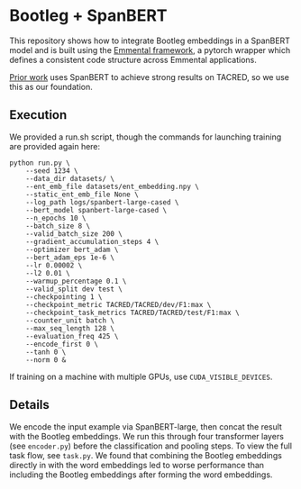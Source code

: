 # Bootleg + SpanBERT

This repository shows how to integrate Bootleg embeddings in a SpanBERT model and is built using the [Emmental framework](https://emmental.readthedocs.io/en/latest/user/getting_started.html), a pytorch wrapper which defines a consistent code structure across Emmental applications. 

[Prior work](https://arxiv.org/abs/1907.10529) uses SpanBERT to achieve strong results on TACRED, so we use this as our foundation.

## Execution 
We provided a run.sh script, though the commands for launching training are provided again here: 
```
python run.py \
    --seed 1234 \
    --data_dir datasets/ \
    --ent_emb_file datasets/ent_embedding.npy \
    --static_ent_emb_file None \
    --log_path logs/spanbert-large-cased \
    --bert_model spanbert-large-cased \
    --n_epochs 10 \
    --batch_size 8 \
    --valid_batch_size 200 \
    --gradient_accumulation_steps 4 \
    --optimizer bert_adam \
    --bert_adam_eps 1e-6 \
    --lr 0.00002 \
    --l2 0.01 \
    --warmup_percentage 0.1 \
    --valid_split dev test \
    --checkpointing 1 \
    --checkpoint_metric TACRED/TACRED/dev/F1:max \
    --checkpoint_task_metrics TACRED/TACRED/test/F1:max \
    --counter_unit batch \
    --max_seq_length 128 \
    --evaluation_freq 425 \
    --encode_first 0 \
    --tanh 0 \
    --norm 0 &
```

If training on a machine with multiple GPUs, use `CUDA_VISIBLE_DEVICES`.

## Details

We encode the input example via SpanBERT-large, then concat the result with the Bootleg embeddings. We run this through four transformer layers (see `encoder.py`) before the classification and pooling steps. To view the full task flow, see `task.py`. We found that combining the Bootleg embeddings directly in with the word embeddings led to worse performance than including the Bootleg embeddings after forming the word embeddings. 